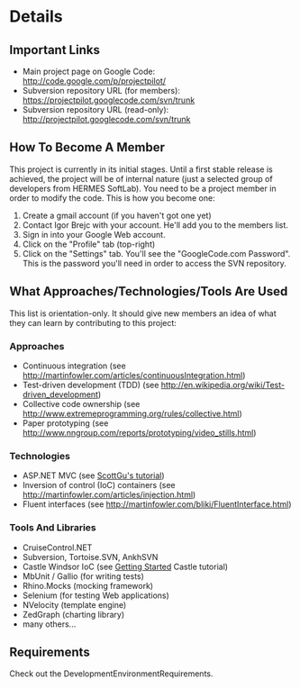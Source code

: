 # Details #

## Important Links ##
  * Main project page on Google Code: http://code.google.com/p/projectpilot/
  * Subversion repository URL (for members): https://projectpilot.googlecode.com/svn/trunk
  * Subversion repository URL (read-only): http://projectpilot.googlecode.com/svn/trunk

## How To Become A Member ##
This project is currently in its initial stages. Until a first stable release is achieved, the project will be of internal nature (just a selected group of developers from HERMES SoftLab). You need to be a project member in order to modify the code. This is how you become one:
  1. Create a gmail account (if you haven't got one yet)
  1. Contact Igor Brejc with your account. He'll add you to the members list.
  1. Sign in into your Google Web account.
  1. Click on the "Profile" tab (top-right)
  1. Click on the "Settings" tab. You'll see the "GoogleCode.com Password". This is the password you'll need in order to access the SVN repository.

## What Approaches/Technologies/Tools Are Used ##
This list is orientation-only. It should give new members an idea of what they can learn by contributing to this project:

### Approaches ###
  * Continuous integration (see http://martinfowler.com/articles/continuousIntegration.html)
  * Test-driven development (TDD) (see http://en.wikipedia.org/wiki/Test-driven_development)
  * Collective code ownership (see http://www.extremeprogramming.org/rules/collective.html)
  * Paper prototyping (see http://www.nngroup.com/reports/prototyping/video_stills.html)

### Technologies ###
  * ASP.NET MVC (see [ScottGu's tutorial](http://weblogs.asp.net/scottgu/archive/2007/11/13/asp-net-mvc-framework-part-1.aspx))
  * Inversion of control (IoC) containers (see http://martinfowler.com/articles/injection.html)
  * Fluent interfaces (see http://martinfowler.com/bliki/FluentInterface.html)

### Tools And Libraries ###
  * CruiseControl.NET
  * Subversion, Tortoise.SVN, AnkhSVN
  * Castle Windsor IoC (see [Getting Started](http://www.castleproject.org/container/gettingstarted/index.html) Castle tutorial)
  * MbUnit / Gallio (for writing tests)
  * Rhino.Mocks (mocking framework)
  * Selenium (for testing Web applications)
  * NVelocity (template engine)
  * ZedGraph (charting library)
  * many others...

## Requirements ##
Check out the DevelopmentEnvironmentRequirements.